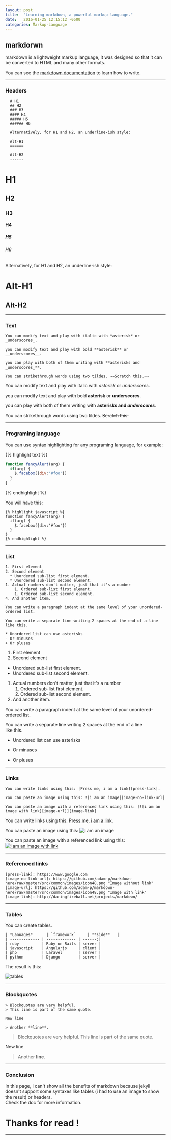 ```yaml
---
layout: post
title:  "Learning markdown, a powerful markup language."
date:   2016-01-25 12:15:12 -0500
categories: Markup-Language
---
```

## markdorwn

markdown is a lightweight markup language, it was designed so that it can be converted to HTML and many other formats.

You can see the [markdown documentation][md-doc] to learn how to write.

------

### Headers

      # H1
      ## H2
      ### H3
      #### H4
      ##### H5
      ###### H6

      Alternatively, for H1 and H2, an underline-ish style:

      Alt-H1
      ======

      Alt-H2
      ------


# H1
## H2
### H3
#### H4
##### H5
###### H6

Alternatively, for H1 and H2, an underline-ish style:

Alt-H1
======

Alt-H2
------

------

### Text

    You can modify text and play with italic with *asterisk* or _underscores_.

    you can modify text and play with bold **asterisk** or __underscores__.

    you can play with both of them writing with **asterisks and _underscores_**.

    You can strikethrough words using two tildes. ~~Scratch this.~~

You can modify text and play with italic with *asterisk* or _underscores_.

you can modify text and play with bold **asterisk** or __underscores__.

you can play with both of them writing with **asterisks and _underscores_**.

You can strikethrough words using two tildes. ~~Scratch this.~~

------

### Programing language

You can use syntax highlighting for any programing language, for example:

{% highlight text %}
  ```javascript
  function fancyAlert(arg) {
    if(arg) {
      $.facebox({div:'#foo'})
    }
  }
  ```
{% endhighlight %}

You will have this:
 
    {% highlight javascript %}
    function fancyAlert(arg) {
      if(arg) {
        $.facebox({div:'#foo'})
      }
    }
    {% endhighlight %}

------

### List

    1. First element
    2. Second element
      * Unordered sub-list first element. 
      * Unordered sub-list second element.
    1. Actual numbers don't matter, just that it's a number
        1. Ordered sub-list first element.
        1. Ordered sub-list second element.
    4. And another item.

    You can write a paragraph indent at the same level of your unordered-ordered list.

    You can write a separate line writing 2 spaces at the end of a line  
    like this.

    * Unordered list can use asterisks
    - Or minuses
    + Or pluses

1. First element
2. Second element
  * Unordered sub-list first element. 
  * Unordered sub-list second element.
1. Actual numbers don't matter, just that it's a number
    1. Ordered sub-list first element.
    1. Ordered sub-list second element.
4. And another item.

You can write a paragraph indent at the same level of your unordered-ordered list.

You can write a separate line writing 2 spaces at the end of a line  
like this.

* Unordered list can use asterisks
- Or minuses
+ Or pluses

------

### Links

    You can write links using this: [Press me, i am a link][press-link].

    You can paste an image using this: ![i am an image][image-no-link-url]

    You can paste an image with a referenced link using this: [![i am an image with link][image-url]][image-link]

You can write links using this: [Press me, i am a link][press-link].

You can paste an image using this: ![i am an image][image-no-link-url]

You can paste an image with a referenced link using this: [![i am an image with link][image-url]][image-link]

------

### Referenced links

    [press-link]: https://www.google.com
    [image-no-link-url]: https://github.com/adam-p/markdown-here/raw/master/src/common/images/icon48.png "Image without link"
    [image-url]: https://github.com/adam-p/markdown-here/raw/master/src/common/images/icon48.png "Image with link"
    [image-link]: http://daringfireball.net/projects/markdown/

------

### Tables

You can create tables.

    | *Lanuages*      | `framework`     | **side**   |
    | ------------- | ------------- | ------:|
    | ruby          | Ruby on Rails | server |
    | javascript    | Angularjs     | client |
    | php           | Laravel       | server |
    | python        | Django        | server |

The result is this:

![tables](/assets/markupLanguage/Markdown/tables.png)

------

### Blockquotes

    > Blockquotes are very helpful.
    > This line is part of the same quote.

    New line

    > Another **line**.

> Blockquotes are very helpful.
> This line is part of the same quote.

New line

> Another **line**.

------

### Conclusion

In this page, I can't show all the benefits of markdown because jekyll doesn't support some syntaxes like tables (i had to use an image to show the result) or headers.  
Check the doc for more information.  

# Thanks for read !

------

[md-doc]: https://github.com/adam-p/markdown-here/wiki/Markdown-Cheatsheet
[press-link]: https://www.google.com
[image-no-link-url]: https://github.com/adam-p/markdown-here/raw/master/src/common/images/icon48.png "Image without link"
[image-url]: https://github.com/adam-p/markdown-here/raw/master/src/common/images/icon48.png "Image with link"
[image-link]: http://daringfireball.net/projects/markdown/


